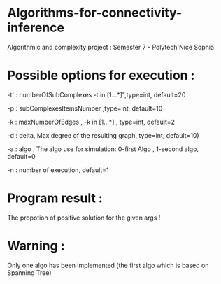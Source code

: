 # Algorithms-for-connectivity-inference
Algorithmic and complexity project : Semester 7 - Polytech'Nice Sophia

# Possible options for execution :

-t' : numberOfSubComplexes -t in [1...*]",type=int, default=20

-p  : subComplexesItemsNumber ,type=int, default=10

-k  : maxNumberOfEdges , -k in [1...*] , type=int, default=2

-d  : delta, Max degree of the resulting graph, type=int, default=10)

-a  : algo , The algo use for simulation: 0-first Algo , 1-second algo, default=0

-n  : number of execution, default=1

# Program result :

The propotion of positive solution for the given args !

# Warning :
Only one algo has been implemented (the first algo which is based on Spanning Tree)

